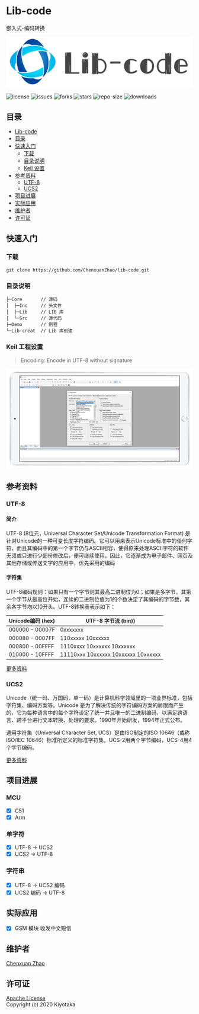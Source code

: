 # Lib-code

嵌入式-编码转换

![logo](Markdown/logo.png)

![license](https://img.shields.io/github/license/ChenxuanZhao/lib-code)
![issues](https://img.shields.io/github/issues/ChenxuanZhao/lib-code)
![forks](https://img.shields.io/github/forks/ChenxuanZhao/lib-code)
![stars](https://img.shields.io/github/stars/ChenxuanZhao/lib-code)
![repo-size](https://img.shields.io/github/repo-size/ChenxuanZhao/lib-code)
![downloads](https://img.shields.io/github/downloads/ChenxuanZhao/lib-code/total)

## 目录

- [Lib-code](#lib-code)
- [目录](#目录)
- [快速入门](#快速入门)
  - [下载](#下载)
  - [目录说明](#目录说明)
  - [Keil 设置](#keil-设置)
- [参考资料](#参考资料)
  - [UTF-8](#UTF-8)
  - [UCS2](#UCS2)
- [项目进展](#项目进展)
- [实际应用](#实际应用)
- [维护者](#维护者)
- [许可证](#许可证)

## 快速入门

### 下载

 ```git
 git clone https://github.com/ChenxuanZhao/lib-code.git
 ```

### 目录说明

 ``` bash
├─Core       // 源码
│  ├─Inc     // 头文件
│  ├─Lib     // LIB 库
│  └─Src     // 源代码
├─Demo       // 例程
└─Lib-creat  // Lib 库创建
 ```

### Keil 工程设置

> Encoding: Encode in UTF-8 without signature

![KeilSet](Markdown/KeilSet.jpg)

## 参考资料

### UTF-8

#### 简介

UTF-8 (8位元，Universal Character Set/Unicode Transformation Format) 是针对Unicode的一种可变长度字符编码。它可以用来表示Unicode标准中的任何字符，而且其编码中的第一个字节仍与ASCII相容，使得原来处理ASCII字符的软件无须或只进行少部份修改后，便可继续使用。因此，它逐渐成为电子邮件、网页及其他存储或传送文字的应用中，优先采用的编码

#### 字符集

UTF-8编码规则：如果只有一个字节则其最高二进制位为0；如果是多字节，其第一个字节从最高位开始，连续的二进制位值为1的个数决定了其编码的字节数，其余各字节均以10开头。UTF-8转换表表示如下：

| Unicode编码 (hex) | UTF-8 字节流 (bin))                 |
|-------------------|-------------------------------------|
| 000000 - 00007F   | 0xxxxxxx                            |
| 000080 - 0007FF   | 110xxxxx 10xxxxxx                   |
| 000800 - 00FFFF   | 1110xxxx 10xxxxxx 10xxxxxx          |
| 010000 - 10FFFF   | 11110xxx 10xxxxxx 10xxxxxx 10xxxxxx |
[更多资料](https://baike.baidu.com/item/UTF-8/481798)

### UCS2

Unicode（统一码、万国码、单一码）是计算机科学领域里的一项业界标准，包括字符集、编码方案等。Unicode 是为了解决传统的字符编码方案的局限而产生的，它为每种语言中的每个字符设定了统一并且唯一的二进制编码，以满足跨语言、跨平台进行文本转换、处理的要求。1990年开始研发，1994年正式公布。

通用字符集（Universal Character Set, UCS）是由ISO制定的ISO 10646（或称ISO/IEC 10646）标准所定义的标准字符集。UCS-2用两个字节编码，UCS-4用4个字节编码。

[更多资料](https://baike.baidu.com/item/Unicode)

## 项目进展

### MCU

- [x] C51
- [x] Arm

### 单字符

- [x]  UTF-8 -> UCS2
- [x]  UCS2  -> UTF-8

### 字符串

- [x]  UTF-8 -> UCS2 编码
- [x]  UCS2 编码 -> UTF-8

## 实际应用

- [x] GSM 模块 收发中文短信

## 维护者

 [Chenxuan Zhao](https://github.com/ChenxuanZhao)

## 许可证

 [Apache License](LICENSE)  
 Copyright (c) 2020 Kiyotaka
